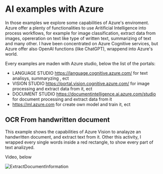 # AI examples with Azure

In those examples we explore some capabilities of Azure's enviroment. \
Azure offer a plenty of functionalities to use  Aritificial Intelligence into process workflows, for example for image classification, extract data from images, opereration on text like type of written text, summarizing of text and many other.
I have been concentrated on Azure Cognitive services, but Azure offer also OpenAI functions (like ChatGPT), wrappend into Azure's world.

Every examples are maden with Azure studio, below the list of the portals:
- LANGUAGE STUDIO https://language.cognitive.azure.com/ for text analisys, summaryzing , ect
- VISION STUDIO https://portal.vision.cognitive.azure.com/ for image processing and extract data from it, ect
- DOCUMENT STUDIO https://documentintelligence.ai.azure.com/studio for document processing and extract data from it
- https://ml.azure.com for create own model and train it, ect

## OCR From handwritten document
This example shows the capabilities of Azure Vision to analayze an handwritten document, and extract text from it. Other this activity, I wrapped every single words inside a red rectangle, to show every part of text analizyed.

Video, below

![ExtractDocumentInformation](https://github.com/PhillCRIta/CSharp_IA_OcrImage/blob/cedd696650bb72a77e7167a795fa8491477d305b/OCRImage.gif)
